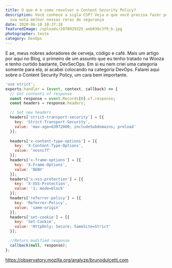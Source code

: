 ```yaml
---
title: O que é e como resolver o Content Security Policy?
description: Você conhece a sigla CSP? Veja o que você precisa fazer para deixar
  sua nota melhor nessas reras de segurança
date: 2020-06-10 10:37:18
featuredImage: /uploads/2078029325_aeb938c3f9_b.jpg
photographer: teste
category: DevOps
---
```

E ae, meus nobres adoradores de cerveja, código e café. Mais um artigo por aqui no Blog, o primeiro de um assunto que eu tenho tratado na Wooza e tenho curtido bastante, DevSecOps. Em si eu nem criei uma categoria somente para ela, aí acabei colocando na categoria DevOps. Falarei aqui sobre o Content Security Policy, um cara bem importante.

```javascript
'use strict';
exports.handler = (event, context, callback) => {
  // Get contents of response
  const response = event.Records[0].cf.response;
  const headers = response.headers;

  // Set new headers
  headers['strict-transport-security'] = [{
    key: 'Strict-Transport-Security',
    value: 'max-age=63072000; includeSubdomains; preload'
  }];
  
  headers['x-content-type-options'] = [{
    key: 'X-Content-Type-Options',
    value: 'nosniff'
  }];
  headers['x-frame-options'] = [{
    key: 'X-Frame-Options',
    value: 'DENY'
  }];
  headers['x-xss-protection'] = [{
    key: 'X-XSS-Protection',
    value: '1; mode=block'
  }];
  headers['referrer-policy'] = [{
    key: 'Referrer-Policy',
    value: 'same-origin'
  }];
  headers['set-cookie'] = [{
    key: 'Set-Cookie',
    value: 'HttpOnly; Secure; SameSite=Strict'
  }];

  //Return modified response
  callback(null, response);
};

```

<https://observatory.mozilla.org/analyze/brunodulcetti.com>